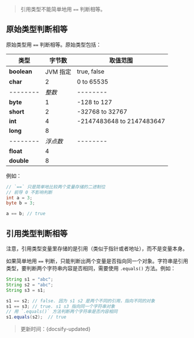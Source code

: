 > 引用类型不能简单地用 `==` 判断相等。

## 原始类型判断相等

原始类型用 `==` 判断相等。原始类型包括：

| 类型        | 字节数   | 取值范围                  |
| ----------- | -------- | ------------------------- |
| **boolean** | JVM 指定 | true, false               |
| **char**    | 2        | 0 to 65535                |
| --------    | *整数*   | --------                  |
| **byte**    | 1        | -128 to 127               |
| **short**   | 2        | -32768 to 32767           |
| **int**     | 4        | -2147483648 to 2147483647 |
| **long**    | 8        |                           |
| --------    | *浮点数* | --------                  |
| **float**   | 4        |                           |
| **double**  | 8        |                           |

例如：

```java
// `==` 只是简单地比较两个变量存储的二进制位
// 前导 0 不影响判断
int a = 3;
byte b = 3;

a == b; // true
```

## 引用类型判断相等

注意，引用类型变量里存储的是引用（类似于指针或者地址），而不是变量本身。

如果简单地用 `==` 判断，只能判断出两个变量是否指向同一个对象。字符串是引用类型，要判断两个字符串内容是否相同，需要使用 `.equals()` 方法。例如：

```java
String s1 = "abc";
String s2 = "abc";
String s3 = s1;

s1 == s2; // false. 因为 s1 s2 是两个不同的引用，指向不同的对象
s1 == s3; // true. s1 s3 指向同一个字符串对象
// 用 `.equals()` 方法判断两个字符串是否内容相同
s1.equals(s2);  // true
```



> 更新时间：{docsify-updated}